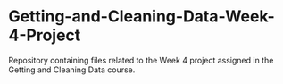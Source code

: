 # Getting-and-Cleaning-Data-Week-4-Project
Repository containing files related to the Week 4 project assigned in the Getting and Cleaning Data course.
